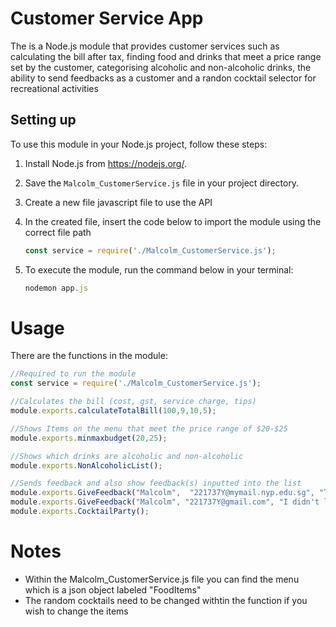 # Customer Service App

The is a Node.js module that provides customer services such as calculating the bill after tax, finding food and drinks that meet a price range set by the customer, categorising alcoholic and non-alcoholic drinks, the ability to send feedbacks as a customer and a randon cocktail selector for recreational activities

## Setting up

To use this module in your Node.js project, follow these steps:

1. Install Node.js from https://nodejs.org/.
2. Save the `Malcolm_CustomerService.js` file in your project directory.
3. Create a new file javascript file to use the API
4. In the created file, insert the code below to import the module using the correct file path

    ```js
    const service = require('./Malcolm_CustomerService.js');
    ```
5. To execute the module, run the command below in your terminal:

    ```js
    nodemon app.js
    ```

# Usage
There are the functions in the module:
```js
//Required to run the module
const service = require('./Malcolm_CustomerService.js');

//Calculates the bill (cost, gst, service charge, tips)
module.exports.calculateTotalBill(100,9,10,5);

//Shows Items on the menu that meet the price range of $20-$25
module.exports.minmaxbudget(20,25);

//Shows which drinks are alcoholic and non-alcoholic
module.exports.NonAlcoholicList();

//Sends feedback and also show feedback(s) inputted into the list
module.exports.GiveFeedback("Malcolm",  "221737Y@mymail.nyp.edu.sg", "The food tasted like it was made with love");
module.exports.GiveFeedback("Malcolm", "221737Y@gmail.com", "I didn't like the food", "P@ssw0rd!");
module.exports.CocktailParty();
```
# Notes

- Within the Malcolm_CustomerService.js file you can find the menu which is a json object labeled "FoodItems"
- The random cocktails need to be changed withtin the function if you wish to change the items